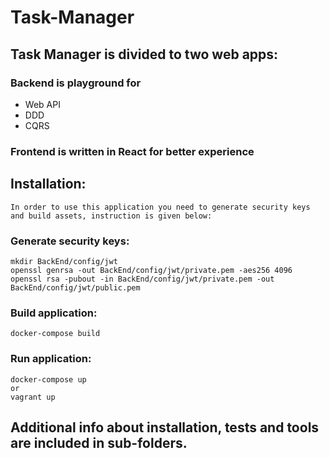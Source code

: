 # Task-Manager

## Task Manager is divided to two web apps:

### Backend is playground for
   * Web API 
   * DDD
   * CQRS
    

### Frontend is written in React for better experience

## Installation:
    In order to use this application you need to generate security keys and build assets, instruction is given below:

### Generate security keys:
    mkdir BackEnd/config/jwt
    openssl genrsa -out BackEnd/config/jwt/private.pem -aes256 4096
    openssl rsa -pubout -in BackEnd/config/jwt/private.pem -out BackEnd/config/jwt/public.pem

### Build application:
    docker-compose build

### Run application:
    docker-compose up
    or
    vagrant up 

## Additional info about installation, tests and tools are included in sub-folders.